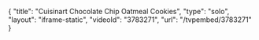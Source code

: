 {
    "title": "Cuisinart Chocolate Chip Oatmeal Cookies",
    "type": "solo",
    "layout": "iframe-static",
    "videoId": "3783271",
    "url": "\/tvpembed\/3783271"
}